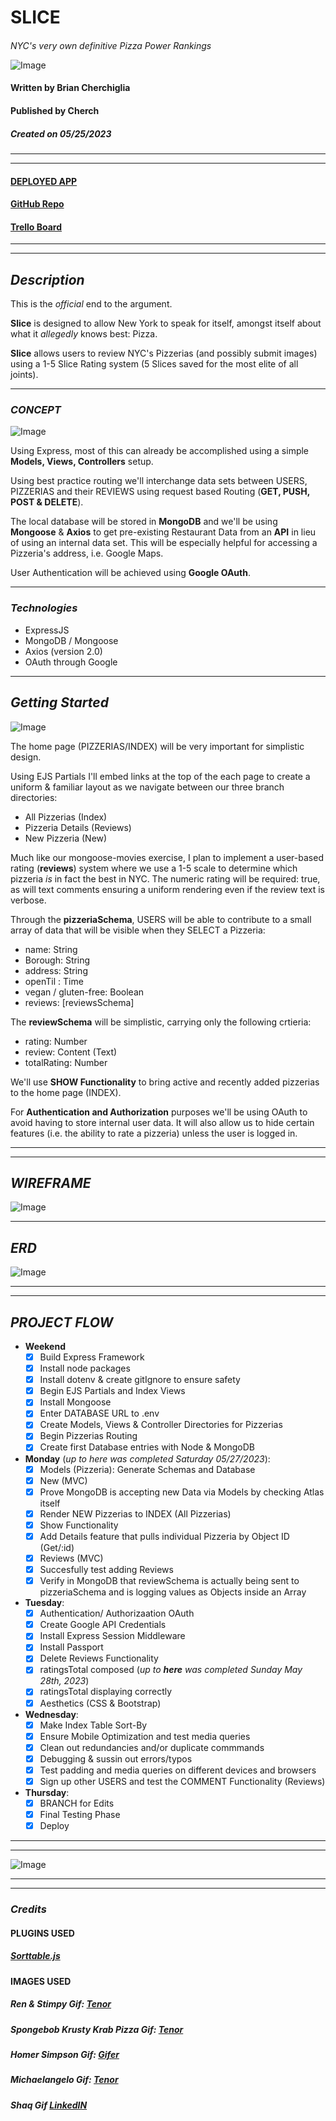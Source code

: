 # **SLICE**
####
_NYC's very own definitive Pizza Power Rankings_

![Image](public/images/renAndStimpyPizza.gif)

#### Written by Brian Cherchiglia
#### Published by Cherch
##### Created on 05/25/2023
***
***
#### [**DEPLOYED APP**](https://slice.herokuapp.com/)
#### [**GitHub Repo**](https://github.com/cherch173/slice)
#### [**Trello Board**](https://trello.com/invite/b/v3VAizMi/ATTI545a35c236d2a7c8f922f1c022bd94b30A3995FF/software-development-web-app-ios-app-android-app)
***
***
## _**Description**_
This is the _official_ end to the argument.

**Slice** is designed to allow New York to speak for itself, amongst itself about what it _allegedly_ knows best: Pizza.

**Slice** allows users to review NYC's Pizzerias (and possibly submit images) using a 1-5 Slice Rating system (5 Slices saved for the most elite of all joints).

***
### _**CONCEPT**_
![Image](public/images/spongebobKrustyKrabPizza.gif)

Using Express, most of this can already be accomplished using a simple **Models, Views, Controllers** setup.

Using best practice routing we'll interchange data sets between USERS, PIZZERIAS and their REVIEWS using request based Routing (**GET, PUSH, POST & DELETE**).

The local database will be stored in **MongoDB** and we'll be using **Mongoose** & **Axios** to get pre-existing Restaurant Data from an **API** in lieu of using an internal data set. This will be especially helpful for accessing a Pizzeria's address, i.e. Google Maps.

User Authentication will be achieved using **Google OAuth**.
***

### _**Technologies**_
- ExpressJS
- MongoDB / Mongoose
- Axios (version 2.0)
- OAuth through Google
***
## _**Getting Started**_
![Image](https://i.gifer.com/IPR.gif)

The home page (PIZZERIAS/INDEX) will be very important for simplistic design.

Using EJS Partials I'll embed links at the top of the each page to create a uniform & familiar layout as we navigate between our three branch directories:

- All Pizzerias (Index)
- Pizzeria Details (Reviews)
- New Pizzeria (New)

Much like our mongoose-movies exercise, I plan to implement a user-based rating (**reviews**) system where we use a 1-5 scale to determine which pizzeria _is_ in fact the best in NYC. The numeric rating will be required: true, as will text comments ensuring a uniform rendering even if the review text is verbose.

Through the **pizzeriaSchema**, USERS will be able to contribute to a small array of data that will be visible when they SELECT a Pizzeria:
- name: String
- Borough: String
- address: String
- openTil : Time
- vegan / gluten-free: Boolean
- reviews: [reviewsSchema]

The **reviewSchema** will be simplistic, carrying only the following crtieria:
- rating: Number
- review: Content (Text)
- totalRating: Number

We'll use **SHOW Functionality** to bring active and recently added pizzerias to the home page (INDEX).

For **Authentication and Authorization** purposes we'll be using OAuth to avoid having to store internal user data.  It will also allow us to hide certain features (i.e. the ability to rate a pizzeria) unless the user is logged in.

***
***
## **_WIREFRAME_**

![Image](public/images/wireframe2.jpg)



***

## **_ERD_**
![Image](public/images/sliceERD.png)
***
***
## **_PROJECT FLOW_**

- **Weekend**
    - [X] Build Express Framework
    - [X] Install node packages
    - [X] Install dotenv & create gitIgnore to ensure safety
    - [X] Begin EJS Partials and Index Views
    - [X] Install Mongoose 
    - [X]  Enter DATABASE URL to .env
    - [X] Create Models, Views & Controller Directories for Pizzerias
    - [X] Begin Pizzerias Routing
    - [X] Create first Database entries with Node & MongoDB 
- **Monday** (_up to here was completed Saturday 05/27/2023_): 
    - [X] Models (Pizzeria): Generate Schemas and Database
    - [X] New (MVC)
    - [X] Prove MongoDB is accepting new Data via Models by checking Atlas itself
    - [X] Render NEW Pizzerias to INDEX (All Pizzerias)
    - [X] Show Functionality
    - [X] Add Details feature that pulls individual Pizzeria by Object ID (Get/:id)
    - [X] Reviews (MVC)
    - [X] Succesfully test adding Reviews
    - [X] Verify in MongoDB that reviewSchema is actually being sent to pizzeriaSchema and is logging values as Objects inside an Array
- **Tuesday**: 
    - [X] Authentication/ Authorizaation OAuth
    - [X] Create Google API Credentials
    - [X] Install Express Session Middleware
    - [X] Install Passport
    - [X] Delete Reviews Functionality
    - [X] ratingsTotal composed (_up to **here** was completed Sunday May 28th, 2023_)
    - [X] ratingsTotal displaying correctly
    - [X] Aesthetics (CSS & Bootstrap)
- **Wednesday**: 
    - [X] Make Index Table Sort-By
    - [X] Ensure Mobile Optimization and test media queries
    - [X] Clean out redundancies and/or duplicate commmands 
    - [X] Debugging & sussin out errors/typos
    - [X] Test padding and media queries on different devices and browsers
    - [X] Sign up other USERS and test the COMMENT Functionality (Reviews)
- **Thursday**:
    - [X] BRANCH for Edits
    - [X] Final Testing Phase
    - [X] Deploy
***
***

![Image](public/images/shaqPizza.gif)

***
***
### _**Credits**_

#### **PLUGINS USED**
##### [Sorttable.js](https://www.kryogenix.org/code/browser/sorttable)

#### **IMAGES USED**
##### Ren & Stimpy Gif: [Tenor](https://media.tenor.com/X2xUUHbZrXMAAAAC/pizza-party.gif)
##### Spongebob Krusty Krab Pizza Gif: [Tenor](https://media.tenor.com/-lohISybXxoAAAAC/spongebob-the-krusty-krab-pizza.gif)
##### Homer Simpson Gif: [Gifer](ttps://i.gifer.com/IPR.gif)
##### Michaelangelo Gif: [Tenor](https://media.tenor.com/6omVw7_jl7AAAAAC/tmnt-michelangelo.gif)
##### Shaq Gif [LinkedIN](https://media.licdn.com/dms/image/C5622AQFmF4tfuXMNpw/feedshare-shrink_2048_1536/0/1666103725012?e=1687996800&v=beta&t=GuwawuRSuWxO6JFoyL2RXpcr-ngcKdAICIOKVMUNj80)